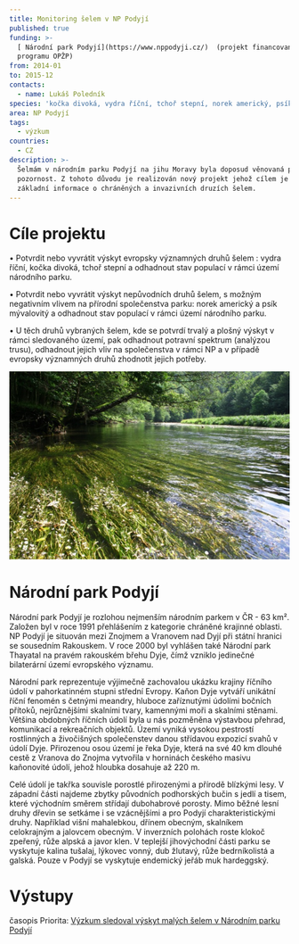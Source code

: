 ```yaml
---
title: Monitoring šelem v NP Podyjí
published: true
funding: >-
  [ Národní park Podyjí](https://www.nppodyji.cz/)  (projekt financovaný z
  programu OPŽP)
from: 2014-01
to: 2015-12
contacts:
  - name: Lukáš Poledník
species: 'kočka divoká, vydra říční, tchoř stepní, norek americký, psík mývalovitý'
area: NP Podyjí
tags:
  - výzkum
countries:
  - CZ
description: >-
  Šelmám v národním parku Podyjí na jihu Moravy byla doposud věnovaná pouze malá
  pozornost. Z tohoto důvodu je realizován nový projekt jehož cílem je zjistit
  základní informace o chráněných a invazivních druzích šelem.
---
```

# Cíle projektu

• Potvrdit nebo vyvrátit výskyt evropsky významných druhů šelem : vydra říční, kočka divoká, tchoř stepní a odhadnout stav populací v rámci území národního parku. 

• Potvrdit nebo vyvrátit výskyt nepůvodních druhů šelem, s možným negativním vlivem na přírodní společenstva parku: norek americký a psík mývalovitý a odhadnout stav populací v rámci území národního parku. 

• U těch druhů vybraných šelem, kde se potvrdí trvalý a plošný výskyt v rámci sledovaného území, pak odhadnout potravní spektrum (analýzou trusu), odhadnout jejich vliv na společenstva v rámci NP a v případě evropsky významných druhů zhodnotit jejich potřeby.

![Kvetoucí řeka Dyji v kaňonu NP Podyjí](/media/a_img_1382.jpg "Řeka Dyje v NP Podyjí")

# Národní park Podyjí

Národní park Podyjí je rozlohou nejmenším národním parkem v ČR - 63 km². Založen byl v roce 1991 přehlášením z kategorie chráněné krajinné oblasti. NP Podyjí je situován mezi Znojmem a Vranovem nad Dyjí při státní hranici se sousedním Rakouskem. V roce 2000 byl vyhlášen také Národní park Thayatal na pravém rakouském břehu Dyje, čímž vzniklo jedinečné bilaterární území evropského významu. 

Národní park reprezentuje výjimečně zachovalou ukázku krajiny říčního údolí v pahorkatinném stupni střední Evropy. Kaňon Dyje vytváří unikátní říční fenomén s četnými meandry, hluboce zaříznutými údolími bočních přítoků, nejrůznějšími skalními tvary, kamennými moři a skalními stěnami. Většina obdobných říčních údolí byla u nás pozměněna výstavbou přehrad, komunikací a rekreačních objektů. Území vyniká vysokou pestrostí rostlinných a živočišných společenstev danou střídavou expozicí svahů v údolí Dyje. Přirozenou osou území je řeka Dyje, která na své 40 km dlouhé cestě z Vranova do Znojma vytvořila v horninách českého masivu kaňonovité údolí, jehož hloubka dosahuje až 220 m.

Celé údolí je takřka souvisle porostlé přirozenými a přírodě blízkými lesy. V západní části najdeme zbytky původních podhorských bučin s jedlí a tisem, které východním směrem střídají dubohabrové porosty. Mimo běžné lesní druhy dřevin se setkáme i se vzácnějšími a pro Podyjí charakteristickými druhy. Například višní mahalebkou, dřínem obecným, skalníkem celokrajným a jalovcem obecným. V inverzních polohách roste klokoč zpeřený, růže alpská a javor klen. V teplejší jihovýchodní části parku se vyskytuje kalina tušalaj, lýkovec vonný, dub žlutavý, růže bedrníkolistá a galská. Pouze v Podyjí se vyskytuje endemický jeřáb muk hardeggský. 

# Výstupy

časopis Priorita: [Výzkum sledoval výskyt malých šelem v Národním parku Podyjí](/media/Priorita_2_2018_Podyji.pdf)
